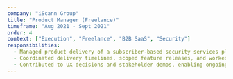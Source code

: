 ```yaml
---
company: "iScann Group"
title: "Product Manager (Freelance)"
timeframe: "Aug 2021 - Sept 2021"
order: 4
context: ["Execution", "Freelance", "B2B SaaS", "Security"]
responsibilities:
  - Managed product delivery of a subscriber-based security services platform in a part-time freelance capacity.
  - Coordinated delivery timelines, scoped feature releases, and worked directly with the technical team to keep projects on track.
  - Contributed to UX decisions and stakeholder demos, enabling ongoing alignment across delivery checkpoints.
---
```

